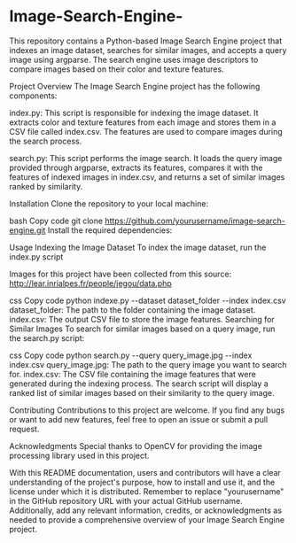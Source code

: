 # Image-Search-Engine-

This repository contains a Python-based Image Search Engine project that indexes an image dataset, searches for similar images, and accepts a query image using argparse. The search engine uses image descriptors to compare images based on their color and texture features.

Project Overview
The Image Search Engine project has the following components:

index.py: This script is responsible for indexing the image dataset. It extracts color and texture features from each image and stores them in a CSV file called index.csv. The features are used to compare images during the search process.

search.py: This script performs the image search. It loads the query image provided through argparse, extracts its features, compares it with the features of indexed images in index.csv, and returns a set of similar images ranked by similarity.

Installation
Clone the repository to your local machine:

bash
Copy code
git clone https://github.com/yourusername/image-search-engine.git
Install the required dependencies:


Usage
Indexing the Image Dataset
To index the image dataset, run the index.py script

Images for this project have been collected from this source: 
http://lear.inrialpes.fr/people/jegou/data.php

css
Copy code
python indexe.py --dataset dataset_folder --index index.csv
dataset_folder: The path to the folder containing the image dataset.
index.csv: The output CSV file to store the image features.
Searching for Similar Images
To search for similar images based on a query image, run the search.py script:

css
Copy code
python search.py --query query_image.jpg --index index.csv
query_image.jpg: The path to the query image you want to search for.
index.csv: The CSV file containing the image features that were generated during the indexing process.
The search script will display a ranked list of similar images based on their similarity to the query image.

Contributing
Contributions to this project are welcome. If you find any bugs or want to add new features, feel free to open an issue or submit a pull request.


Acknowledgments
Special thanks to OpenCV for providing the image processing library used in this project.

With this README documentation, users and contributors will have a clear understanding of the project's purpose, how to install and use it, and the license under which it is distributed. Remember to replace "yourusername" in the GitHub repository URL with your actual GitHub username. Additionally, add any relevant information, credits, or acknowledgments as needed to provide a comprehensive overview of your Image Search Engine project.
